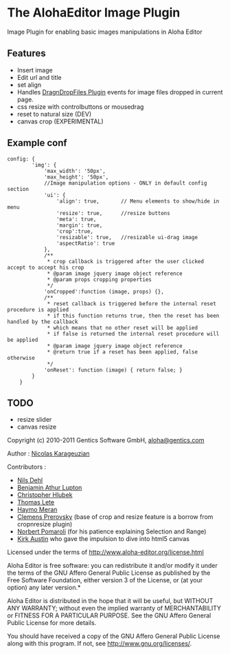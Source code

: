 
# The AlohaEditor Image Plugin

Image Plugin for enabling basic images manipulations in Aloha Editor

## Features

* Insert image
* Edit url and title
* set align
* Handles [DragnDropFiles Plugin](https://github.com/alohaeditor/Aloha-Plugin-DragAndDropFiles) events for image files dropped in current page.
* css resize with controlbuttons or mousedrag
* reset to natural size (DEV)
* canvas crop (EXPERIMENTAL)

## Example conf

    config: {
			'img': {
				'max_width': '50px',
				'max_height': '50px',
				//Image manipulation options - ONLY in default config section
				'ui': {
					'align': true,       // Menu elements to show/hide in menu
					'resize': true,		 //resize buttons
					'meta': true,
					'margin': true,
					'crop':true,
					'resizable': true,   //resizable ui-drag image
					'aspectRatio': true
				},
				/**
				 * crop callback is triggered after the user clicked accept to accept his crop
				 * @param image jquery image object reference
				 * @param props cropping properties
				 */
				'onCropped':function (image, props) {},
				/**
				 * reset callback is triggered before the internal reset procedure is applied
				 * if this function returns true, then the reset has been handled by the callback
				 * which means that no other reset will be applied
				 * if false is returned the internal reset procedure will be applied
				 * @param image jquery image object reference
				 * @return true if a reset has been applied, false otherwise
				 */
				'onReset': function (image) { return false; }
			}
		}

## TODO

* resize slider
* canvas resize

Copyright (c) 2010-2011 Gentics Software GmbH, aloha@gentics.com 

Author : [Nicolas Karageuzian](https://github.com/nka11)

Contributors :

* [Nils Dehl](https://github.com/mrsunshine) 
* [Benjamin Athur Lupton](https://github.com/balupton)
* [Christopher Hlubek](https://github.com/chlu)
* [Thomas Lete](https://github.com/bistory)
* [Haymo Meran](https://github.com/draftkraft)
* [Clemens Prerovsky](https://github.com/cprerovsky) (base of crop and resize feature is a borrow from cropnresize plugin)
* [Norbert Pomaroli](https://github.com/npomaroli) (for his patience explaining Selection and Range)
* [Kirk Austin](http://www.kirkaustin.com/) who gave the impulsion to dive into html5 canvas	

Licensed under the terms of http://www.aloha-editor.org/license.html

Aloha Editor is free software: you can redistribute it and/or modify
it under the terms of the GNU Affero General Public License as published by
the Free Software Foundation, either version 3 of the License, or
(at your option) any later version.*

Aloha Editor is distributed in the hope that it will be useful,
but WITHOUT ANY WARRANTY; without even the implied warranty of
MERCHANTABILITY or FITNESS FOR A PARTICULAR PURPOSE. See the
GNU Affero General Public License for more details.

You should have received a copy of the GNU Affero General Public License
along with this program. If not, see <http://www.gnu.org/licenses/>.

